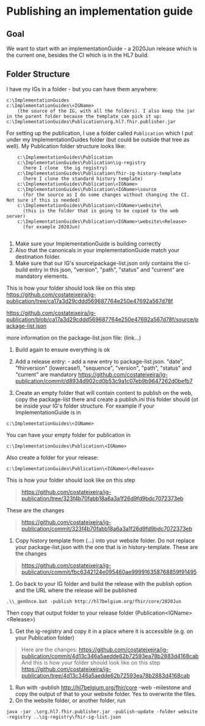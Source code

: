 # Publishing an implementation guide


## Goal
We want to start with an implementationGuide - a 2020Jun release which is the current one, besides the CI which is in the HL7 build. 


## Folder Structure
I have my IGs in a folder - but you can have them anywhere:
```
c:\ImplementationGuides
c:\ImplementationGuides\<IGName> 
    (the source of the IG, with all the folders). I also keep the jar in the parent folder because the template can pick it up:
c:\ImplementationGuides\Publication\org.hl7.fhir.publisher.jar
```


For setting up the publication, I use a folder called `Publication` which I put under my ImplementationGuides folder (but could be outside that tree as well).
My Publication folder structure looks like:

```
    c:\ImplementationGuides\Publication
    c:\ImplementationGuides\Publication\ig-registry
      (here I clone  the ig registry)
    c:\ImplementationGuides\Publication\fhir-ig-history-template
      (here I clone the standard history template)
    c:\ImplementationGuides\Publication\<IGName>
    c:\ImplementationGuides\Publication\<IGName>\source
      (for the source as I do some changes without changing the CI. Not sure if this is needed)
    c:\ImplementationGuides\Publication\<IGName>\website\
      (this is the folder that is going to be copied to the web server)
    c:\ImplementationGuides\Publication\<IGName>\website\<Release>
      (for example 2020Jun)
      
```



1. Make sure your ImplementationGuide is building correctly
  1. Also that the canonicals in your implementationGuide match your destination folder.
1. Make sure that our IG's source\package-list.json only contains the ci-build entry 
 in this json, "version", "path", "status" and "current" are mandatory elements.

This is how your folder should look like on this step
https://github.com/costateixeira/ig-publication/tree/ca17a3d29cddd569687764e250e47692a567d78f

https://github.com/costateixeira/ig-publication/blob/ca17a3d29cddd569687764e250e47692a567d78f/source/package-list.json

more information on the package-list.json file: (link...)

1. Build again to ensure everything is ok
1. Add a release entry: - add a new entry to package-list.json. 
"date", "fhirversion" (lowercase!), "sequence", "version", "path", "status" and "current" are mandatory
https://github.com/costateixeira/ig-publication/commit/d8934d902cd0b53c9a1c07eb9b9647262d0befb7

1. Create an empty folder that will contain content to publish on the web, copy the package-list there and create a publish.ini
this folder should (ot be inside your IG's folder structure. For example if your ImplementationGuide is in
```
c:\ImplementationGuides\<IGName>
```
You can have your empty folder for publication in 
```
c:\ImplementationGuides\Publication\<IGName>
```
Also create a folder for your release: 
```
c:\ImplementationGuides\Publication\<IGName>\<Release>
```
This is how your folder should look like on this step
> https://github.com/costateixeira/ig-publication/tree/323f4b70fabb18a6a3a1f26d9fd9bdc7072373eb

These are the changes
> https://github.com/costateixeira/ig-publication/commit/323f4b70fabb18a6a3a1f26d9fd9bdc7072373eb

1. Copy history template from (...) into your website folder. Do not replace your package-list.json with the one that is in history-template.
These are the changes
> https://github.com/costateixeira/ig-publication/commit/fbc6342124e095460ae999916358768859f91495
1. Go back to your IG folder and build the release with the publish option and the URL where the release will be published
```
.\\_genOnce.bat -publish http://hl7belgium.org/fhir/core/2020Jun
```
Then copy that output folder to your release folder (Publication\<IGName>\<Release>)
1. Get the ig-registry and copy it in a place where it is accessible (e.g. on your Publication folder)
> Here are the changes: https://github.com/costateixeira/ig-publication/commit/4d13c346a5aedde62b72593ea78b2883d4168cab
And this is how your folder should look like on this step
> https://github.com/costateixeira/ig-publication/tree/4d13c346a5aedde62b72593ea78b2883d4168cab
1. Run with -publish http://hl7belgium.org/fhir/core -web -milestone and copy the output of that to your website folder. Yes to overwrite the files.
1. On the website folder, or another folder, run
```
java -jar .\org.hl7.fhir.publisher.jar -publish-update -folder website -registry ..\ig-registry\fhir-ig-list.json
```

